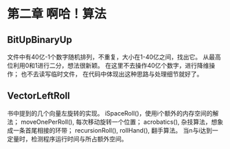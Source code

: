 # 第二章 啊哈！算法

## BitUpBinaryUp
文件中有40亿-1个数字随机排列，不重复，大小在1-40亿之间，找出它。
从最高位利用0和1进行二分，想法很新颖。
在这里不去操作40亿个数字，进行降维操作；
也不去读写临时文件， 在代码中体现出这种思路与处理细节就好了。

## VectorLeftRoll
书中提到的几个向量左旋转的实现。
iSpaceRoll()，使用i个额外的内存空间的解法；
moveOnePerRoll(), 每次移动旋转一个位置；
acrobatics(), 杂技算法，想象成一条首尾相接的环带；
recursionRoll(), 
rollHand(), 翻手算法。
当n与i达到一定量时，检测程序运行时间与所占额外空间。